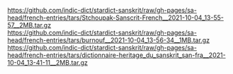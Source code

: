 https://github.com/indic-dict/stardict-sanskrit/raw/gh-pages/sa-head/french-entries/tars/Stchoupak-Sanscrit-French__2021-10-04_13-55-57__2MB.tar.gz  
https://github.com/indic-dict/stardict-sanskrit/raw/gh-pages/sa-head/french-entries/tars/burnouf__2021-10-04_13-56-34__1MB.tar.gz  
https://github.com/indic-dict/stardict-sanskrit/raw/gh-pages/sa-head/french-entries/tars/dictionnaire-heritage_du_sanskrit_san-fra__2021-10-04_13-41-11__2MB.tar.gz  
